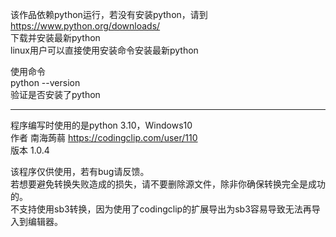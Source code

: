 该作品依赖python运行，若没有安装python，请到  
https://www.python.org/downloads/  
下载并安装最新python  
linux用户可以直接使用安装命令安装最新python  

使用命令  
python --version  
验证是否安装了python  

---
程序编写时使用的是python 3.10，Windows10  
作者 南海蒟蒻 https://codingclip.com/user/110  
版本 1.0.4  

该程序仅供使用，若有bug请反馈。  
若想要避免转换失败造成的损失，请不要删除源文件，除非你确保转换完全是成功的。  
不支持使用sb3转换，因为使用了codingclip的扩展导出为sb3容易导致无法再导入到编辑器。  
